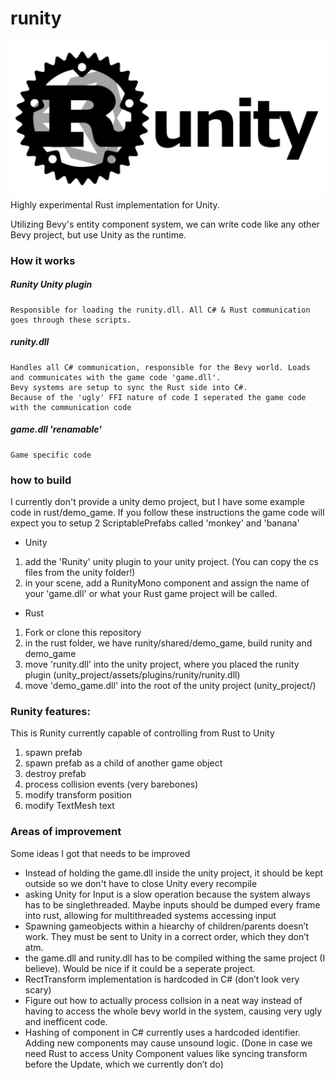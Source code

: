 # runity
![](runity_logo.png)
Highly experimental Rust implementation for Unity.

Utilizing Bevy's entity component system, we can write code like any other Bevy project,
but use Unity as the runtime.

### How it works
  ##### Runity Unity plugin
    Responsible for loading the runity.dll. All C# & Rust communication goes through these scripts.

  ##### runity.dll
    Handles all C# communication, responsible for the Bevy world. Loads and communicates with the game code 'game.dll'.
    Bevy systems are setup to sync the Rust side into C#.
    Because of the 'ugly' FFI nature of code I seperated the game code with the communication code
    
  ##### game.dll 'renamable'
    Game specific code
    
### how to build
  I currently don't provide a unity demo project, but I have some example code in rust/demo_game.
  If you follow these instructions the game code will expect you to setup 2 ScriptablePrefabs called 'monkey' and 'banana'
  - Unity 
  1. add the 'Runity' unity plugin to your unity project. (You can copy the cs files from the unity folder!)
  2. in your scene, add a RunityMono component and assign the name of your 'game.dll' or what your Rust game project will be called.
  - Rust
  1. Fork or clone this repository
  2. in the rust folder, we have runity/shared/demo_game, build runity and demo_game
  3. move 'runity.dll' into the unity project, where you placed the runity plugin (unity_project/assets/plugins/runity/runity.dll)
  4. move 'demo_game.dll' into the root of the unity project (unity_project/)


### Runity features:
This is Runity currently capable of controlling from Rust to Unity
1. spawn prefab
2. spawn prefab as a child of another game object
3. destroy prefab
4. process collision events (very barebones)
5. modify transform position
6. modify TextMesh text

### Areas of improvement
Some ideas I got that needs to be improved
* Instead of holding the game.dll inside the unity project, it should be kept outside so we don't have to close Unity every recompile
* asking Unity for Input is a slow operation because the system always has to be singlethreaded. Maybe inputs should be dumped every frame into rust, allowing for multithreaded systems accessing input
* Spawning gameobjects within a hiearchy of children/parents doesn’t work. They must be sent to Unity in a correct order, which they don’t atm.
* the game.dll and runity.dll has to be compiled withing the same project (I believe). Would be nice if it could be a seperate project.
* RectTransform implementation is hardcoded in C# (don’t look very scary)
* Figure out how to actually process collsion in a neat way instead of having to access the whole bevy world in the system, causing very ugly and inefficent code.
* Hashing of component in C# currently uses a hardcoded identifier. Adding new components may cause unsound logic. (Done in case we need Rust to access Unity Component values like syncing transform before the Update, which we currently don’t do)
